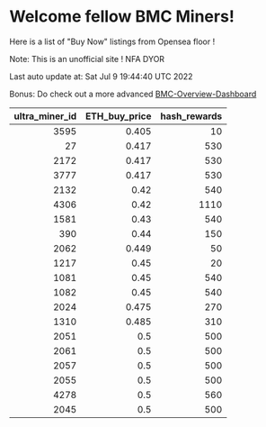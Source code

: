 # Welcome fellow BMC Miners!
Here is a list of "Buy Now" listings from Opensea floor !

Note: This is an unofficial site ! NFA DYOR

Last auto update at: Sat Jul  9 19:44:40 UTC 2022

Bonus: Do check out a more advanced [BMC-Overview-Dashboard](https://dune.com/defifunk/BMC-Overview-Dashboard)


|   ultra_miner_id |   ETH_buy_price |   hash_rewards |
|-----------------:|----------------:|---------------:|
|             3595 |           0.405 |             10 |
|               27 |           0.417 |            530 |
|             2172 |           0.417 |            530 |
|             3777 |           0.417 |            530 |
|             2132 |           0.42  |            540 |
|             4306 |           0.42  |           1110 |
|             1581 |           0.43  |            540 |
|              390 |           0.44  |            150 |
|             2062 |           0.449 |             50 |
|             1217 |           0.45  |             20 |
|             1081 |           0.45  |            540 |
|             1082 |           0.45  |            540 |
|             2024 |           0.475 |            270 |
|             1310 |           0.485 |            310 |
|             2051 |           0.5   |            500 |
|             2061 |           0.5   |            500 |
|             2057 |           0.5   |            500 |
|             2055 |           0.5   |            500 |
|             4278 |           0.5   |            560 |
|             2045 |           0.5   |            500 |